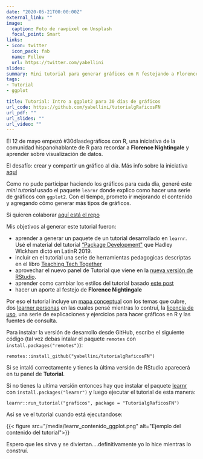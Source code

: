 ```yaml
---
date: "2020-05-21T00:00:00Z"
external_link: ""
image:
  caption: Foto de rawpixel on Unsplash
  focal_point: Smart
links:
- icon: twitter
  icon_pack: fab
  name: Follow
  url: https://twitter.com/yabellini
slides: 
summary: Mini tutorial para generar gráficos en R festejando a Florence Nightingale
tags:
- Tutorial
- ggplot

title: Tutorial: Intro a ggplot2 para 30 días de gráficos
url_code: https://github.com/yabellini/tutorialgRaficosFN
url_pdf: ""
url_slides: ""
url_video: ""
---
```


El 12 de mayo empezó #30díasdegráficos con R, una iniciativa de la comunidad hispanohablante de R para recordar a __Florence Nightingale__ y aprender sobre visualización de datos.  

El desafío: crear y compartir un gráfico al día.  Más info sobre la iniciativa [aquí](https://github.com/cienciadedatos/datos-de-miercoles/blob/master/30-dias-de-graficos-2020.md)

Como no pude participar haciendo los gráficos para cada día, generé este *mini tutorial* usado el paquete `learnr` donde explico como hacer una serie de gráficos con `ggplot2`.  Con el tiempo, prometo ir mejorando el contenido y agregando cómo generar más tipos de gráficos.  

Si quieren colaborar [aquí está el repo](https://github.com/yabellini/tutorialgRaficosFN)

Mis objetivos al generar este tutorial fueron:

 * aprender a generar un paquete de un tutorial desarrollado en `learnr`. Usé el material del tutorial [“Package Development"](https://github.com/hadley/pkg-dev) que Hadley Wickham dictó en LatinR 2019.
 * incluir en el tutorial una serie de herramientas pedagogicas descriptas en el libro [Teaching Tech Together](https://teachtogether.tech/es/index.html)
 * aprovechar el nuevo panel de Tutorial que viene en la [nueva versión de RStudio](https://rstudio.com/products/rstudio/download/preview/).
 * aprender como cambiar los estilos del tutorial basado [este post](https://education.rstudio.com/blog/2020/05/learnr-for-remote/)
 * hacer un aporte al festejo de **Florence Nightingale** 

Por eso el tutorial incluye un [mapa conceptual](/post/concept_maps.md) con los temas que cubre, dos [learner personas](/post/learner_personas.md) en las cuales pensé mientras lo contruí, la [licencia de uso](), una serie de explicaciones y ejercicios para hacer gráficos en R y las fuentes de consulta.

Para instalar la versión de desarrollo desde GitHub, escribe el siguiente código (tal vez debas intalar el paquete `remotes` con `install.packages("remotes")`):

`remotes::install_github("yabellini/tutorialgRaficosFN")`

Si se intaló correctamente y tienes la última versión de RStudio aparecerá en tu panel de **Tutorial**.

Si no tienes la ultima versión entonces hay que instalar el paquete [learnr](https://rstudio.github.io/learnr/index.html) con `install.packages("learnr")` y luego ejecutar el tutorial de esta manera:

`learnr::run_tutorial("graficos", package = "TutorialgRaficosFN")`

Así se ve el tutorial cuando está ejecutandose:

 {{< figure src="/media/learnr_contenido_ggplot.png" alt="Ejemplo del contenido del tutorial">}}

Espero que les sirva y se diviertan....definitivamente yo lo hice mientras lo construí.